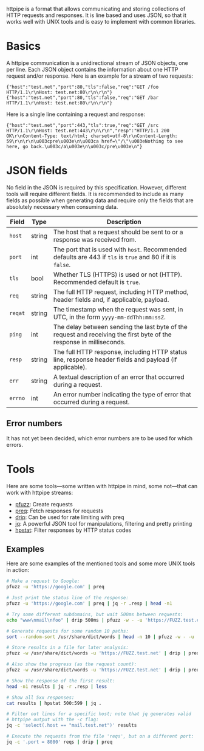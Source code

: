 httpipe is a format that allows communicating and storing collections
of HTTP requests and responses. It is line based and uses JSON, so that
it works well with UNIX tools and is easy to implement with common
libraries.

# Basics
A httpipe communication is a unidirectional stream of JSON objects,
one per line. Each JSON object contains the information about one
HTTP request and/or response. Here is an example for a stream of two
requests:

```
{"host":"test.net","port":80,"tls":false,"req":"GET /foo HTTP/1.1\r\nHost: test.net:80\r\n\r\n"}
{"host":"test.net","port":80,"tls":false,"req":"GET /bar HTTP/1.1\r\nHost: test.net:80\r\n\r\n"}
```

Here is a single line containing a request and response:

```
{"host":"test.net","port":443,"tls":true,"req":"GET /src HTTP/1.1\r\nHost: test.net:443\r\n\r\n","resp":"HTTP/1.1 200 OK\r\nContent-Type: text/html; charset=utf-8\r\nContent-Length: 59\r\n\r\n\u003cpre\u003e\n\u003ca href=\"/\"\u003eNothing to see here, go back.\u003c/a\u003e\n\u003c/pre\u003e\n"}
```

# JSON fields
No field in the JSON is required by this specification. However,
different tools will require different fields. It is recommended to
include as many fields as possible when generating data and require only
the fields that are absolutely necessary when consuming data.

| Field | Type | Description |
| ----- | ---- | ----------- |
| `host` | string | The host that a request should be sent to or a response was received from. |
| `port` | int | The port that is used with `host`. Recommended defaults are 443 if `tls` is `true` and 80 if it is `false`. |
| `tls` | bool | Whether TLS (HTTPS) is used or not (HTTP). Recommended default is `true`. |
| `req` | string | The full HTTP request, including HTTP method, header fields and, if applicable, payload. |
| `reqat` | string | The timestamp when the request was sent, in UTC, in the form `yyyy-mm-ddThh:mm:ssZ`. |
| `ping` | int | The delay between sending the last byte of the request and receiving the first byte of the response in milliseconds. |
| `resp` | string | The full HTTP response, including HTTP status line, response header fields and payload (if applicable). |
| `err` | string | A textual description of an error that occurred during a request. |
| `errno` | int | An error number indicating the type of error that occurred during a request. |

## Error numbers
It has not yet been decided, which error numbers are to be used for which errors.

# Tools
Here are some tools—some written with httpipe in mind, some not—that can
work with httpipe streams:
- [pfuzz](https://github.com/codesoap/pfuzz): Create requests
- [preq](https://github.com/codesoap/preq): Fetch responses for requests
- [drip](https://github.com/codesoap/drip): Can be used for rate limiting with preq
- [jq](https://jqlang.github.io/jq/): A powerful JSON tool for manipulations, filtering and pretty printing
- [hpstat](https://github.com/codesoap/hpstat): Filter responses by HTTP status codes

## Examples
Here are some examples of the mentioned tools and some more UNIX tools
in action:

```bash
# Make a request to Google:
pfuzz -u 'https://google.com' | preq

# Just print the status line of the response:
pfuzz -u 'https://google.com' | preq | jq -r .resp | head -n1

# Try some different subdomains, but wait 500ms between requests:
echo "www\nmail\nfoo" | drip 500ms | pfuzz -w - -u 'https://FUZZ.test.com' | preq

# Generate requests for some random 10 paths:
sort --random-sort /usr/share/dict/words | head -n 10 | pfuzz -w - -u 'https://test.net/FUZZ'

# Store results in a file for later analysis:
pfuzz -w /usr/share/dict/words -u 'https://FUZZ.test.net' | drip | preq > results

# Also show the progress (as the request count):
pfuzz -w /usr/share/dict/words -u 'https://FUZZ.test.net' | drip | preq | pv -l > results

# Show the response of the first result:
head -n1 results | jq -r .resp | less

# Show all 5xx responses:
cat results | hpstat 500:599 | jq .

# Filter out lines for a specific host; note that jq generates valid
# httpipe output with the -c flag:
jq -c 'select(.host == "mail.test.net")' results

# Execute the requests from the file 'reqs', but on a different port:
jq -c '.port = 8080' reqs | drip | preq
```
